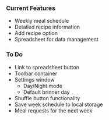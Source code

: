 ### Current Features

- Weekly meal schedule
- Detailed recipe information
- Add recipe option
- Spreadsheet for data management

### To Do

- Link to spreadsheet button
- Toolbar container
- Settings window
  - Day/Night mode
  - Default brinner day
- Shuffle button functionality
- Save week schedule to local storage
- Meal requests for the next week
